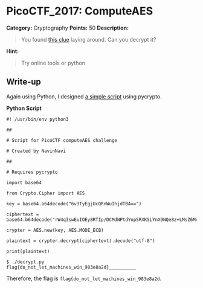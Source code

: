 # PicoCTF_2017: ComputeAES

**Category:** Cryptography
**Points:** 50
**Description:**

>You found [this clue](clue.txt) laying around. Can you decrypt it?

**Hint:**

>Try online tools or python

## Write-up
Again using Python, I designed [a simple script](decrypt.py) using pycrypto.

**Python Script**

```
#! /usr/bin/env python3

##

# Script for PicoCTF computeAES challenge

# Created by NavinNavi

##

# Requires pycrypto

import base64

from Crypto.Cipher import AES

key = base64.b64decode("6v3TyEgjUcQRnWuIhjdTBA==")

ciphertext = base64.b64decode("rW4q3swEuIOEy8RTIp/DCMdNPtdYopSRXKSLYnX9NQe8z+LMsZ6Mx/x8pwGwofdZ")

crypter = AES.new(key, AES.MODE_ECB)

plaintext = crypter.decrypt(ciphertext).decode("utf-8")

print(plaintext)
```

    $ ./decrypt.py 
    flag{do_not_let_machines_win_983e8a2d}__________

Therefore, the flag is `flag{do_not_let_machines_win_983e8a2d`.
<!--stackedit_data:
eyJoaXN0b3J5IjpbMzExODc1ODAxLDE4MzM0OTQ4NDNdfQ==
-->